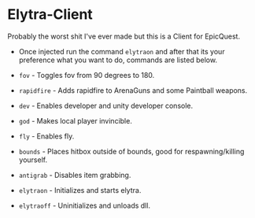 # Elytra-Client
Probably the worst shit I've ever made but this is a Client for EpicQuest.

* Once injected run the command `elytraon` and after that its your preference what you want to do, commands are listed below.

* `fov` - Toggles fov from 90 degrees to 180.
* `rapidfire` - Adds rapidfire to ArenaGuns and some Paintball weapons.
* `dev` - Enables developer and unity developer console.
* `god` - Makes local player invincible.
* `fly` - Enables fly.
* `bounds` - Places hitbox outside of bounds, good for respawning/killing yourself.
* `antigrab` - Disables item grabbing.
* `elytraon` - Initializes and starts elytra.
* `elytraoff` - Uninitializes and unloads dll.
